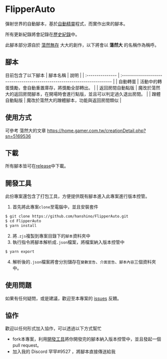 # FlipperAuto

彈射世界的自動腳本，基於[自動精靈](http://zdjl.org/)程式，而實作出來的腳本。

所有更新紀錄將會記錄在[歷史紀錄](CHANGELOG.md)中。

此腳本部分源自於 [蕩然無存](https://home.gamer.com.tw/homeindex.php?owner=visual800307)
大大的創作，以下將會以 **蕩然大** 的名稱作為稱呼。

## 腳本

目前包含了以下腳本
| 腳本名稱         | 說明                                                                       |
| :--------------- | :------------------------------------------------------------------------- |
| 自動轉蛋         | 活動中的轉蛋獎勵，會自動重置庫存，將獎勵全部轉出。                         |
| 返回房間自動點版 | 魔改於蕩然大的返回房間腳本，在開場時會進行點版，並且可以判定過久退出房間。 |
| 蹭體自動點版     | 魔改於蕩然大的蹭體腳本，功能與返回房間類似                                 |

## 使用方式
可參考 蕩然大的文章
https://home.gamer.com.tw/creationDetail.php?sn=5169536

## 下載

所有腳本皆可在[release](https://github.com/hanshino/FlipperAuto/releases)中下載。

## 開發工具
此份專案還包含了打包工具，方便提供既有腳本進入此專案進行版本控管。

1. 首先將此專案`clone`至電腦中，並且安裝套件
```bash
$ git clone https://github.com/hanshino/FlipperAuto.git
$ cd FlipperAuto
$ yarn install
```

2. 將`.zjs`複製到專案目錄下的`腳本`資料夾中
3. 執行指令將腳本解析成`.json`檔案，將檔案納入版本控管中

```bash
$ yarn export
```
4. 解析後的`.json`檔案將會分別儲存在`變數宣告`、`介面宣告`、`腳本內容`三個資料夾中。

## 使用問題
如果有任何疑問，或是建議，歡迎至本專案的 [issues](https://github.com/hanshino/FlipperAuto/issues) 反饋。

## 協作
歡迎以任何形式加入協作，可以透過以下方式幫忙

- fork本專案，利用[開發工具](#開發工具)將你開發完的腳本納入版本控管中，並且發起一個 pull request。
- 加入我的 Discord 罕罕#9527 ，將腳本直接傳送給我